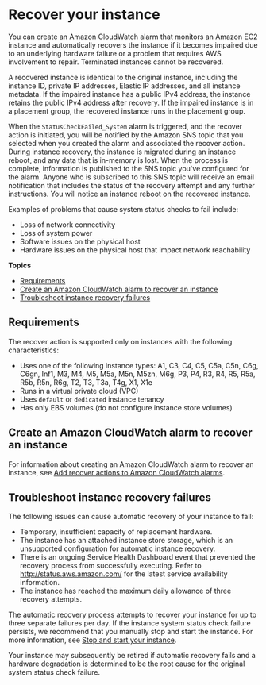 # Recover your instance<a name="ec2-instance-recover"></a>

You can create an Amazon CloudWatch alarm that monitors an Amazon EC2 instance and automatically recovers the instance if it becomes impaired due to an underlying hardware failure or a problem that requires AWS involvement to repair\. Terminated instances cannot be recovered\.

A recovered instance is identical to the original instance, including the instance ID, private IP addresses, Elastic IP addresses, and all instance metadata\. If the impaired instance has a public IPv4 address, the instance retains the public IPv4 address after recovery\. If the impaired instance is in a placement group, the recovered instance runs in the placement group\.

When the `StatusCheckFailed_System` alarm is triggered, and the recover action is initiated, you will be notified by the Amazon SNS topic that you selected when you created the alarm and associated the recover action\. During instance recovery, the instance is migrated during an instance reboot, and any data that is in\-memory is lost\. When the process is complete, information is published to the SNS topic you've configured for the alarm\. Anyone who is subscribed to this SNS topic will receive an email notification that includes the status of the recovery attempt and any further instructions\. You will notice an instance reboot on the recovered instance\.

Examples of problems that cause system status checks to fail include:
+ Loss of network connectivity
+ Loss of system power
+ Software issues on the physical host
+ Hardware issues on the physical host that impact network reachability

**Topics**
+ [Requirements](#instance-recovery-requirements)
+ [Create an Amazon CloudWatch alarm to recover an instance](#recover-alarm)
+ [Troubleshoot instance recovery failures](#TroubleshootingInstanceRecovery)

## Requirements<a name="instance-recovery-requirements"></a>

The recover action is supported only on instances with the following characteristics:
+ Uses one of the following instance types: A1, C3, C4, C5, C5a, C5n, C6g, C6gn, Inf1,  M3, M4, M5, M5a, M5n, M5zn, M6g,  P3, P4, R3, R4, R5, R5a, R5b, R5n, R6g,  T2, T3, T3a, T4g, X1, X1e
+ Runs in a virtual private cloud \(VPC\)
+ Uses `default` or `dedicated` instance tenancy
+ Has only EBS volumes \(do not configure instance store volumes\)

## Create an Amazon CloudWatch alarm to recover an instance<a name="recover-alarm"></a>

For information about creating an Amazon CloudWatch alarm to recover an instance, see [Add recover actions to Amazon CloudWatch alarms](UsingAlarmActions.md#AddingRecoverActions)\.

## Troubleshoot instance recovery failures<a name="TroubleshootingInstanceRecovery"></a>

The following issues can cause automatic recovery of your instance to fail:
+ Temporary, insufficient capacity of replacement hardware\.
+ The instance has an attached instance store storage, which is an unsupported configuration for automatic instance recovery\.
+ There is an ongoing Service Health Dashboard event that prevented the recovery process from successfully executing\. Refer to [http://status\.aws\.amazon\.com/](http://status.aws.amazon.com/) for the latest service availability information\.
+ The instance has reached the maximum daily allowance of three recovery attempts\.

The automatic recovery process attempts to recover your instance for up to three separate failures per day\. If the instance system status check failure persists, we recommend that you manually stop and start the instance\. For more information, see [Stop and start your instance](Stop_Start.md)\.

Your instance may subsequently be retired if automatic recovery fails and a hardware degradation is determined to be the root cause for the original system status check failure\.